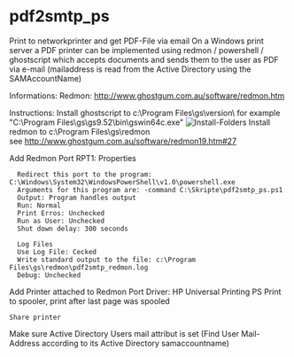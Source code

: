 # pdf2smtp_ps
Print to networkprinter and get PDF-File via email
On a Windows print server a PDF printer can be implemented using redmon / powershell / ghostscript which accepts documents and sends them to the user as PDF via e-mail (mailaddress is read from the Active Directory using the SAMAccountName)

Informations:
  Redmon:
  http://www.ghostgum.com.au/software/redmon.htm
  
 Instructions:
  Install ghostscript to c:\Program Files\gs\version\   for example "C:\Program Files\gs\gs9.52\bin\gswin64c.exe"
    ![Install-Folders](https://user-images.githubusercontent.com/21160938/120331654-4cb70580-c2ee-11eb-88f0-76be83c0b3ea.png)
  Install redmon to c:\Program Files\gs\redmon\
   see http://www.ghostgum.com.au/software/redmon19.htm#27

  Add Redmon Port
    RPT1: Properties
    
      Redirect this port to the program: C:\Windows\System32\WindowsPowerShell\v1.0\powershell.exe
      Arguments for this program are: -command C:\Skripte\pdf2smtp_ps.ps1
      Output: Program handles output
      Run: Normal
      Print Erros: Unchecked
      Run as User: Unchecked
      Shut down delay: 300 seconds
      
      Log Files
      Use Log File: Cecked
      Write standard output to the file: c:\Program Files\gs\redmon\pdf2smtp_redmon.log
      Debug: Unchecked
  Add Printer attached to Redmon Port
    Driver: HP Universal Printing PS
    Print to spooler, print after last page was spooled
    
    Share printer
  Make sure Active Directory Users mail attribut is set (Find User Mail-Address according to its Active Directory samaccountname)
